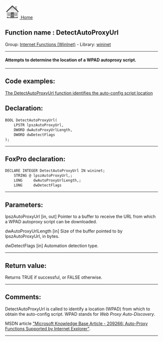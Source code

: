 [<img src="../../images/home.png"> Home ](https://github.com/VFPX/Win32API)  

## Function name : DetectAutoProxyUrl
Group: [Internet Functions (WinInet)](../../functions_group.md#Internet_Functions_(WinInet))  -  Library: [wininet](../../Libraries.md#wininet)  
***  


#### Attempts to determine the location of a WPAD autoproxy script.
***  


## Code examples:
[The DetectAutoProxyUrl function identifies the auto-config script location](../../samples/sample_341.md)  

## Declaration:
```foxpro  
BOOL DetectAutoProxyUrl(
	LPSTR lpszAutoProxyUrl,
	DWORD dwAutoProxyUrlLength,
	DWORD dwDetectFlags
);  
```  
***  


## FoxPro declaration:
```foxpro  
DECLARE INTEGER DetectAutoProxyUrl IN wininet;
	STRING @ lpszAutoProxyUrl,;
	LONG     dwAutoProxyUrlLength,;
	LONG     dwDetectFlags  
```  
***  


## Parameters:
lpszAutoProxyUrl 
[in, out] Pointer to a buffer to receive the URL from which a WPAD autoproxy script can be downloaded. 

dwAutoProxyUrlLength 
[in] Size of the buffer pointed to by lpszAutoProxyUrl, in bytes. 

dwDetectFlags 
[in] Automation detection type.  
***  


## Return value:
Returns TRUE if successful, or FALSE otherwise.  
***  


## Comments:
DetectAutoProxyUrl is called to identify a location (WPAD) from which to obtain the auto-config script. WPAD stands for <Em>Web Proxy Auto-Discovery</Em>.  
  
MSDN article <a  href="http://support.microsoft.com/default.aspx?scid=KB;en-us;q209266">"Microsoft Knowledge Base Article - 209266: Auto-Proxy Functions Supported by Internet Explorer"</a>.  
  
***  

